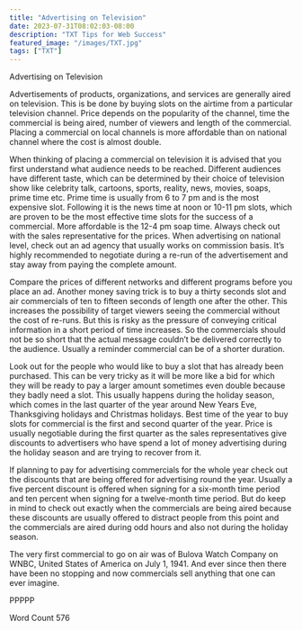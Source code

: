```yaml
---
title: "Advertising on Television"
date: 2023-07-31T08:02:03-08:00
description: "TXT Tips for Web Success"
featured_image: "/images/TXT.jpg"
tags: ["TXT"]
---
```


Advertising on Television

Advertisements of products, organizations, and services are generally aired on television. This is be done by buying slots on the airtime from a particular television channel. Price depends on the popularity of the channel, time the commercial is being aired, number of viewers and length of the commercial. Placing a commercial on local channels is more affordable than on national channel where the cost is almost double.

When thinking of placing a commercial on television it is advised that you first understand what audience needs to be reached. Different audiences have different taste, which can be determined by their choice of television show like celebrity talk, cartoons, sports, reality, news, movies, soaps, prime time etc. Prime time is usually from 6 to 7 pm and is the most expensive slot. Following it is the news time at noon or 10-11 pm slots, which are proven to be the most effective time slots for the success of a commercial. More affordable is the 12-4 pm soap time. Always check out with the sales representative for the prices. When advertising on national level, check out an ad agency that usually works on commission basis. It’s highly recommended to negotiate during a re-run of the advertisement and stay away from paying the complete amount. 

Compare the prices of different networks and different programs before you place an ad. Another money saving trick is to buy a thirty seconds slot and air commercials of ten to fifteen seconds of length one after the other. This increases the possibility of target viewers seeing the commercial without the cost of re-runs. But this is risky as the pressure of conveying critical information in a short period of time increases. So the commercials should not be so short that the actual message couldn’t be delivered correctly to the audience. Usually a reminder commercial can be of a shorter duration. 

Look out for the people who would like to buy a slot that has already been purchased. This can be very tricky as it will be more like a bid for which they will be ready to pay a larger amount sometimes even double because they badly need a slot. This usually happens during the holiday season, which comes in the last quarter of the year around New Years Eve, Thanksgiving holidays and Christmas holidays. Best time of the year to buy slots for commercial is the first and second quarter of the year. Price is usually negotiable during the first quarter as the sales representatives give discounts to advertisers who have spend a lot of money advertising during the holiday season and are trying to recover from it.

If planning to pay for advertising commercials for the whole year check out the discounts that are being offered for advertising round the year. Usually a five percent discount is offered when signing for a six-month time period and ten percent when signing for a twelve-month time period. But do keep in mind to check out exactly when the commercials are being aired because these discounts are usually offered to distract people from this point and the commercials are aired during odd hours and also not during the holiday season.

The very first commercial to go on air was of Bulova Watch Company on WNBC, United States of America on July 1, 1941. And ever since then there have been no stopping and now commercials sell anything that one can ever imagine.

PPPPP

Word Count 576

